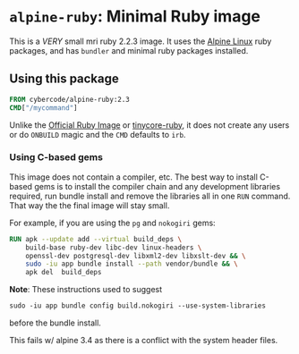 # `alpine-ruby`: Minimal Ruby image

This is a *VERY* small mri ruby 2.2.3 image. It uses the [Alpine Linux](https://www.alpinelinux.org) ruby packages, and has `bundler` and minimal ruby packages installed.

## Using this package
 
``` Dockerfile
FROM cybercode/alpine-ruby:2.3
CMD["/mycommand"]
```

Unlike the [Official Ruby Image](https://hub.docker.com/_/ruby/) or [tinycore-ruby](https://hub.docker.com/r/tatsushid/tinycore-ruby/), it does not create any users or do `ONBUILD` magic and the `CMD` defaults to `irb`.

### Using C-based gems

This image does not contain a compiler, etc. The best way to install C-based gems is to install the compiler chain and any development libraries required, run bundle install and remove the libraries all in one `RUN` command. That way the the final image will stay small.

For example,  if you are using the `pg` and `nokogiri` gems:

``` Dockerfile
RUN apk --update add --virtual build_deps \
    build-base ruby-dev libc-dev linux-headers \
    openssl-dev postgresql-dev libxml2-dev libxslt-dev && \
    sudo -iu app bundle install --path vendor/bundle && \
    apk del  build_deps
```

**Note**: These instructions used to suggest

``` Dockerfile
sudo -iu app bundle config build.nokogiri --use-system-libraries 
```

before the bundle install. 

This fails w/ alpine 3.4 as there is a conflict with the system header files.
